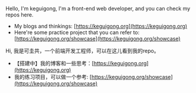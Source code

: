Hello, I'm keguigong, I'm a front-end web developer, and you can check my repos here.

- My blogs and thinkings: [https://keguigong.org](https://keguigong.org)
- Here're some practice project that you can refer to: [https://keguigong.org/showcase](https://keguigong.org/showcase)

Hi, 我是可圭共，一个前端开发工程师，可以在这儿看到我的repo。

- 【搭建中】我的博客和一些思考：[https://keguigong.org](https://keguigong.org)
- 我的练习项目，可以做一个参考: [https://keguigong.org/showcase](https://keguigong.org/showcase)
